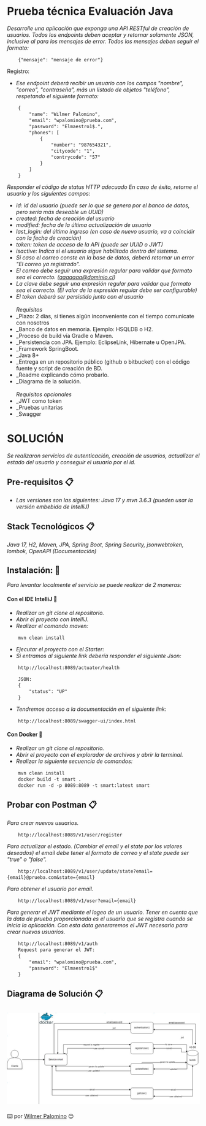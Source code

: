 # Prueba técnica Evaluación Java
_Desarrolle una aplicación que exponga una API RESTful de creación de usuarios._
_Todos los endpoints deben aceptar y retornar solamente JSON, inclusive al para los mensajes de
error._ 
_Todos los mensajes deben seguir el formato:_ 
```
    {"mensaje": "mensaje de error"}
```

Registro: <br />
* _Ese endpoint deberá recibir un usuario con los campos "nombre", "correo", "contraseña",
más un listado de objetos "teléfono", respetando el siguiente formato:_ 
```
    {
        "name": "Wilmer Palomino",
        "email": "wpalomino@prueba.com",
        "password": "Elmaestro1$.",
        "phones": [
            {
                "number": "987654321",
                "citycode": "1",
                "contrycode": "57"
            }
        ]
    }
```
_Responder el código de status HTTP adecuado_
_En caso de éxito, retorne el usuario y los siguientes campos:_ 
* _id: id del usuario (puede ser lo que se genera por el banco de datos, pero sería
más deseable un UUID)_
* _created: fecha de creación del usuario_
* _modified: fecha de la última actualización de usuario_
* _last_login: del último ingreso (en caso de nuevo usuario, va a coincidir con la
fecha de creación)_
* _token: token de acceso de la API (puede ser UUID o JWT)_
* _isactive: Indica si el usuario sigue habilitado dentro del sistema._
* _Si caso el correo conste en la base de datos, deberá retornar un error "El correo ya
registrado"._
* _El correo debe seguir una expresión regular para validar que formato sea el correcto. (aaaaaaa@dominio.cl)_
* _La clave debe seguir una expresión regular para validar que formato sea el correcto. (El
valor de la expresión regular debe ser configurable)_
* _El token deberá ser persistido junto con el usuario_<br /><br />
_Requisitos_<br />
* _Plazo: 2 días, si tienes algún inconveniente con el tiempo comunicate con nosotros
* _Banco de datos en memoria. Ejemplo: HSQLDB o H2.
* _Proceso de build vía Gradle o Maven.
* _Persistencia con JPA. Ejemplo: EclipseLink, Hibernate u OpenJPA.
* _Framework SpringBoot.
* _Java 8+
* _Entrega en un repositorio público (github o bitbucket) con el código fuente y script de
  creación de BD.
* _Readme explicando cómo probarlo.
* _Diagrama de la solución.<br /><br />
_Requisitos opcionales_<br />
* _JWT como token
* _Pruebas unitarias
* _Swagger
# SOLUCIÓN

_Se realizaron servicios de autenticación, creación de usuarios, actualizar el estado del usuario y conseguir el usuario por el id._

## Pre-requisitos 📋

* _Las versiones son las siguientes: Java 17 y mvn 3.6.3 (pueden usar la versión embebida de IntelliJ)_
## Stack Tecnológicos 📋

_Java 17, H2, Maven, JPA, Spring Boot, Spring Security, jsonwebtoken, lombok, OpenAPI (Documentación)_

## Instalación: 🔧

_Para levantar localmente el servicio se puede realizar de 2 maneras:_

#### Con el IDE IntelliJ 🔧

* _Realizar un git clone al repositorio._
* _Abrir el proyecto con IntelliJ._
* _Realizar el comando maven:_
```
    mvn clean install
```
* _Ejecutar el proyecto con el Starter:_
* _Si entramos al siguiente link debería responder el siguiente Json:_
```
    http://localhost:8089/actuator/health
```
```
    JSON:
    {
        "status": "UP"
    }
```
* _Tendremos acceso a la documentación en el siguiente link:_
```
    http://localhost:8089/swagger-ui/index.html
```
#### Con Docker 🔧

* _Realizar un git clone al repositorio._
* _Abrir el proyecto con el explorador de archivos y abrir la terminal._
* _Realizar la siguiente secuencia de comandos:_

```
    mvn clean install
    docker build -t smart .
    docker run -d -p 8089:8089 -t smart:latest smart
```

## Probar con Postman 📋

_Para crear nuevos usuarios._
```
    http://localhost:8089/v1/user/register
```
_Para actualizar el estado. (Cambiar el email y el state por los valores deseados) el email debe tener el formato de correo y el state puede ser "true" o "false"._
```
    http://localhost:8089/v1/user/update/state?email={email}@prueba.com&state={email}
```
_Para obtener el usuario por email._
```
    http://localhost:8089/v1/user?email={email}
```
_Para generar el JWT mediante el logeo de un usuario. Tener en cuenta que la data de prueba proporcionada es el usuario que se registra cuando se inicia la aplicación. Con esta data generaremos el JWT necesario para crear nuevos usuarios._
```
    http://localhost:8089/v1/auth
    Request para generar el JWT:
    {
        "email": "wpalomino@prueba.com",
        "password": "Elmaestro1$"
    }
```

## Diagrama de Solución 📋
![Descripción de la imagen](src/main/resources/diagrama-smart.jpeg)
---
⌨️ por [Wilmer Palomino](https://github.com/WilGP02) 😊